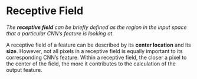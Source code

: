 

 

# Receptive Field

*The* ***receptive field*** *can be briefly defined as the region in the input space that a particular CNN’s feature is looking at*.

A receptive field of a feature can be described by its **center location** and its **size**. However, not all pixels in a receptive field is equally important to its corresponding CNN’s feature. Within a receptive field, the closer a pixel to the center of the field, the more it contributes to the calculation of the output feature. 
